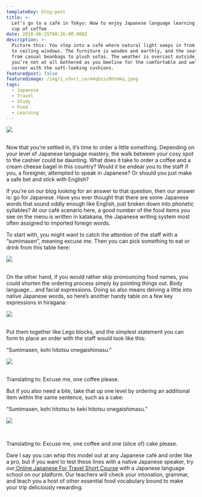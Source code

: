 ```yaml
---
templateKey: blog-post
title: >-
  Let’s go to a café in Tokyo: How to enjoy Japanese language learning with a
  cup of coffee
date: 2018-06-25T08:26:00.000Z
description: >-
  Picture this: You step into a café where natural light seeps in from the floor
  to ceiling windows. The furniture is wooden and earthly, and the seats range
  from casual beanbags to plush sofas. The weather is overcast outside, but
  you’re not at all bothered as you beeline for the comfortable and well-lit
  corner with the soft-looking cushions.
featuredpost: false
featuredimage: /img/1_s5vri_iere4qbziu9htmkq.jpeg
tags:
  - Japanese
  - Travel
  - Study
  - Food
  - Learning
---
```





![](/img/1_s5vri_iere4qbziu9htmkq.jpeg)

<br>Now that you’re settled in, it’s time to order a little something. Depending on your level of Japanese language mastery, the walk between your cosy spot to the cashier could be daunting. What does it take to order a coffee and a cream cheese bagel in this country? Would it be endear you to the staff if you, a foreigner, attempted to speak in Japanese? Or should you just make a safe bet and stick with English?



If you’re on our blog looking for an answer to that question, then our answer is: go for Japanese. Have you ever thought that there are some Japanese words that sound oddly enough like English, just broken down into phonetic syllables? At our café scenario here, a good number of the food items you see on the menu is written in katakana, the Japanese writing system most often assigned to imported foreign words.



To start with, you might want to catch the attention of the staff with a “sumimasen”, meaning excuse me. Then you can pick something to eat or drink from this table here:

![](/img/1_kbvruo0cs7-cv0n9s_0lxq.png)

<br>On the other hand, if you would rather skip pronouncing food names, you could shorten the ordering process simply by pointing things out. Body language… and facial expressions. Doing so also means delving a little into native Japanese words, so here’s another handy table on a few key expressions in hiragana:

![](/img/1_cpmsr803iewp5q1exveahg.png)

<br>Put them together like Lego blocks, and the simplest statement you can form to place an order with the staff would look like this:



“Sumimasen, kohi hitotsu onegaishimasu.”

![](/img/1_r1q7pgocpoiw6n_8efammw.png)

<br>Translating to: Excuse me, one coffee please.



But if you also need a bite, take that up one level by ordering an additional item within the same sentence, such as a cake:



“Sumimasen, kohi hitotsu to keki hitotsu onegaishimasu.”



![](/img/1_z2jz4nu0h62o1v5yaglfza.png)

<br>

Translating to: Excuse me, one coffee and one (slice of) cake please.



Dare I say you can whip this model out at any Japanese café and order like a pro, but if you want to test these lines with a native Japanese speaker, try our[ Online Japanese For Travel Short Course](https://fluentup.com/course-detail?id=5a9615ba34e7153c0cb847de) with a Japanese language school on our platform. Our teachers will check your intonation, grammar, and teach you a host of other essential food vocabulary bound to make your trip deliciously rewarding.
